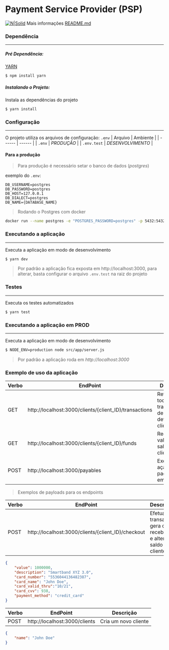 # Payment Service Provider (PSP)

[![N|Solid](https://pagar.me/static/logo_pagarme-7f30803956c8405d6bd8dce37e6ff06f.svg)](https://pagar.me)
Mais informações [README.md](https://github.com/pagarme/vagas/blob/master/desafios/software-engineer-backend/README.md)

### Dependência
___
##### Pré Dependência:
[YARN](https://yarnpkg.com/en/docs/install#debian-stable) 
```sh
$ npm install yarn
```
##### Instalando o Projeto:
Instala as dependências do projeto
```sh
$ yarn install
```
### Configuração
___
O projeto utiliza os arquivos de configuração: `.env` 
| Arquivo | Ambiente |
| ------ | ------ |
| `.env` | *PRODUÇÂO* |
| `.env.test` | *DESENVOLVIMENTO*  |

#### Para a produção
>Para produção é necessário setar o banco de dados (*postgres*)

exemplo do `.env`:
```
DB_USERNAME=postgres
DB_PASSWORD=postgres
DB_HOST=127.0.0.1
DB_DIALECT=postgres
DB_NAME={DATABASE_NAME}
```

>Rodando o Postgres com docker

```sh
docker run --name postgres -e "POSTGRES_PASSWORD=postgres" -p 5432:5432 -d postgres
```

### Executando a aplicação
___
Executa a aplicação em modo de desenvolvimento
```sh
$ yarn dev
```
> Por padrão a aplicação fica exposta em http://localhost:3000, para alterar, basta configurar o arquivo `.env.test` na raiz do projeto

### Testes
___
Executa os testes automatizados
```sh
$ yarn test
```

### Executando a aplicação em PROD
___
Executa a aplicação em modo de desenvolvimento
```sh
$ NODE_ENV=production node src/app/server.js
```
>Por padrão a aplicação roda em *http://localhost:3000* 

### Exemplo de uso da aplicação

| Verbo | EndPoint | Descrição|
| ------ | ------ |------ |
| GET | http://localhost:3000/clients/{client_ID}/transactions | Retorna todas as transações de um determinado cliente|
| GET | http://localhost:3000/clients/{client_ID}/funds | Recupera os valores de saldo do cliente|
| POST | http://localhost:3000/payables | Executa a ação de pagamento em lote|

>Exemplos de payloads para os endpoints

| Verbo | EndPoint | Descrição|
| ------ | ------ |------ |
| POST | http://localhost:3000/clients/{client_ID}/checkout | Efetua a transação, gera o recebível e altera o saldo do cliente |

```JSON
{
	"value": 1000000,
	"description": "Smartband XYZ 3.0",
	"card_number": "5536044136482387",
	"card_name": "John Doe",
	"card_valid_thru":"10/21",	
	"card_cvv": 938,
	"payment_method": "credit_card"
}
```

| Verbo | EndPoint | Descrição|
| ------ | ------ |------ |
| POST | http://localhost:3000/clients | Cria um novo cliente|
```JSON
{
	"name": "John Doe"
}
```

